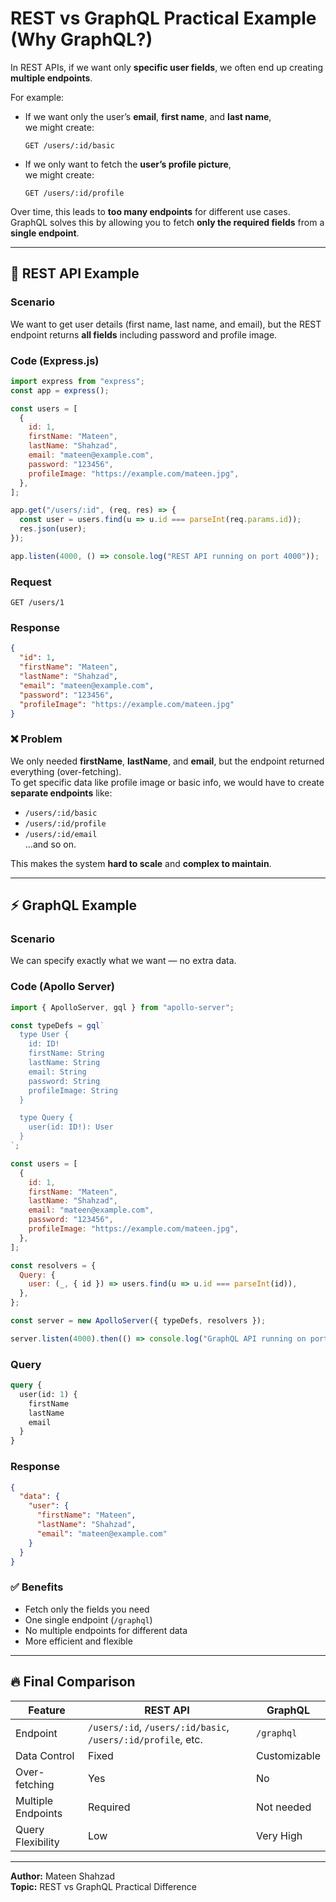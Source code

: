 # REST vs GraphQL Practical Example (Why GraphQL?)

In REST APIs, if we want only **specific user fields**, we often end up creating **multiple endpoints**.  

For example:  
- If we want only the user’s **email**, **first name**, and **last name**,  
  we might create:  
  ```
  GET /users/:id/basic
  ```  
- If we only want to fetch the **user’s profile picture**,  
  we might create:  
  ```
  GET /users/:id/profile
  ```  

Over time, this leads to **too many endpoints** for different use cases.  
GraphQL solves this by allowing you to fetch **only the required fields** from a **single endpoint**.

---

## 🧩 REST API Example

### Scenario
We want to get user details (first name, last name, and email), but the REST endpoint returns **all fields** including password and profile image.

### Code (Express.js)
```js
import express from "express";
const app = express();

const users = [
  {
    id: 1,
    firstName: "Mateen",
    lastName: "Shahzad",
    email: "mateen@example.com",
    password: "123456",
    profileImage: "https://example.com/mateen.jpg",
  },
];

app.get("/users/:id", (req, res) => {
  const user = users.find(u => u.id === parseInt(req.params.id));
  res.json(user);
});

app.listen(4000, () => console.log("REST API running on port 4000"));
```

### Request
```
GET /users/1
```

### Response
```json
{
  "id": 1,
  "firstName": "Mateen",
  "lastName": "Shahzad",
  "email": "mateen@example.com",
  "password": "123456",
  "profileImage": "https://example.com/mateen.jpg"
}
```

### ❌ Problem
We only needed **firstName**, **lastName**, and **email**, but the endpoint returned everything (over-fetching).  
To get specific data like profile image or basic info, we would have to create **separate endpoints** like:  
- `/users/:id/basic`  
- `/users/:id/profile`  
- `/users/:id/email`  
...and so on.  

This makes the system **hard to scale** and **complex to maintain**.

---

## ⚡ GraphQL Example

### Scenario
We can specify exactly what we want — no extra data.

### Code (Apollo Server)
```js
import { ApolloServer, gql } from "apollo-server";

const typeDefs = gql`
  type User {
    id: ID!
    firstName: String
    lastName: String
    email: String
    password: String
    profileImage: String
  }

  type Query {
    user(id: ID!): User
  }
`;

const users = [
  {
    id: 1,
    firstName: "Mateen",
    lastName: "Shahzad",
    email: "mateen@example.com",
    password: "123456",
    profileImage: "https://example.com/mateen.jpg",
  },
];

const resolvers = {
  Query: {
    user: (_, { id }) => users.find(u => u.id === parseInt(id)),
  },
};

const server = new ApolloServer({ typeDefs, resolvers });

server.listen(4000).then(() => console.log("GraphQL API running on port 4000"));
```

### Query
```graphql
query {
  user(id: 1) {
    firstName
    lastName
    email
  }
}
```

### Response
```json
{
  "data": {
    "user": {
      "firstName": "Mateen",
      "lastName": "Shahzad",
      "email": "mateen@example.com"
    }
  }
}
```

### ✅ Benefits
- Fetch only the fields you need  
- One single endpoint (`/graphql`)  
- No multiple endpoints for different data  
- More efficient and flexible  

---

## 🔥 Final Comparison

| Feature | REST API | GraphQL |
|----------|-----------|-----------|
| Endpoint | `/users/:id`, `/users/:id/basic`, `/users/:id/profile`, etc. | `/graphql` |
| Data Control | Fixed | Customizable |
| Over-fetching | Yes | No |
| Multiple Endpoints | Required | Not needed |
| Query Flexibility | Low | Very High |

---

**Author:** Mateen Shahzad  
**Topic:** REST vs GraphQL Practical Difference
